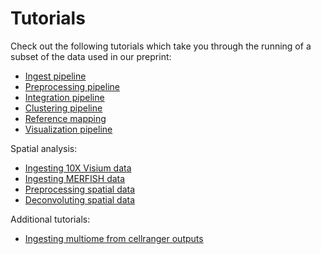 Tutorials
==========

Check out the following tutorials which take you through the running of a subset of the data used in our preprint:


- [Ingest pipeline](https://panpipes-tutorials.readthedocs.io/en/latest/ingesting_data/Ingesting_data_with_panpipes.html)
- [Preprocessing pipeline](https://panpipes-tutorials.readthedocs.io/en/latest/filtering_data/filtering_data_with_panpipes.html)
- [Integration pipeline](https://panpipes-tutorials.readthedocs.io/en/latest/uni_multi_integration/Integrating_data_with_panpipes.html)
- [Clustering pipeline](https://panpipes-tutorials.readthedocs.io/en/latest/clustering/clustering_tutorial.html)
- [Reference mapping](https://panpipes-tutorials.readthedocs.io/en/latest/refmap_pancreas/Reference_mapping.html)
- [Visualization pipeline](https://panpipes-tutorials.readthedocs.io/en/latest/visualization/vis_with_panpipes.html)
  
Spatial analysis:

- [Ingesting 10X Visium data](https://panpipes-tutorials.readthedocs.io/en/latest/ingesting_visium_data/Ingesting_visium_data_with_panpipes.html)
- [Ingesting MERFISH data](https://panpipes-tutorials.readthedocs.io/en/latest/ingesting_merfish_data/Ingesting_merfish_data_with_panpipes.html)
- [Preprocessing spatial data](https://panpipes-tutorials.readthedocs.io/en/latest/preprocess_spatial_data/preprocess_spatial_data_with_panpipes.html)
- [Deconvoluting spatial data](https://panpipes-tutorials.readthedocs.io/en/latest/deconvolution/deconvoluting_spatial_data_with_panpipes.html)

Additional tutorials:

- [Ingesting multiome from cellranger outputs](https://panpipes-tutorials.readthedocs.io/en/latest/ingesting_multiome/ingesting_mome.html)

